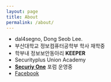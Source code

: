 ```yaml
---
layout: page
title: About
permalink: /about/
---
```


- dal4segno, Dong Seob Lee.
- 부산대학교 정보컴퓨터공학부 학사 재학중
- 학부내 정보보안동아리 **KEEPER**
- Securityplus Union Academy
- **[Securiy One](https://www.facebook.com/seoneforum)** 포럼 운영중
- [Facebook](https://www.facebook.com/dongseob.lee.52)


